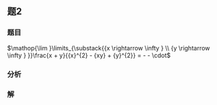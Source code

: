 ## 题2
### 题目
$\mathop{\lim }\limits_{\substack{{x \rightarrow  \infty } \\  {y \rightarrow  \infty } }}\frac{x + y}{{x}^{2} - {xy} + {y}^{2}} =  -  -  \cdot$
### 分析

### 解